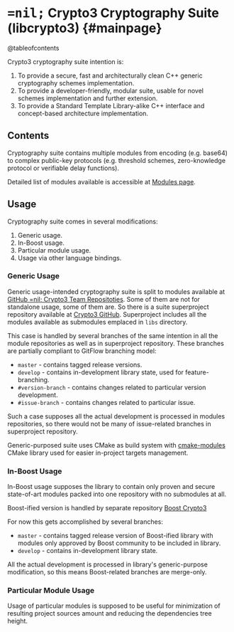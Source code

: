 # <span style='font-family: monospace'>=nil;</span> Crypto3 Cryptography Suite (libcrypto3) {#mainpage}

@tableofcontents

Crypto3 cryptography suite intention is:
1. To provide a secure, fast and architecturally clean C++ generic cryptography schemes implementation.
2. To provide a developer-friendly, modular suite, usable for novel schemes implementation and further
 extension.
3. To provide a Standard Template Library-alike C++ interface and concept-based architecture implementation.

## Contents

Cryptography suite contains multiple modules from
encoding (e.g. base64) to complex public-key
protocols (e.g. threshold schemes, zero-knowledge protocol or verifiable delay functions).

Detailed list of modules available is accessible at
[Modules page](modules.html).

## Usage

Cryptography suite comes in several modifications:

1. Generic usage.
2. In-Boost usage. 
3. Particular module usage.
4. Usage via other language bindings.

### Generic Usage 
Generic usage-intended cryptography suite is split to modules available at [GitHub =nil; Crypto3 Team Repositoties](https://github.com/orgs/NilFoundation/teams/nil-crypto3/repositories). 
Some of them are not for standalone usage, some of them are. So there is a suite superproject repository available at
 [Crypto3 GitHub](https://github.com/nilfoundation/crypto3.git). Superproject includes all the modules
available as submodules emplaced in `libs` directory.

This case is handled by several branches of the same
intention in all the module repositories as well as in
superproject repository. These branches are partially compliant to GitFlow branching model:
* `master` - contains tagged release versions.
* `develop` - contains in-development library state, used for feature-branching.
* `#version-branch` - contains changes related to particular version development. 
* `#issue-branch` - contains changes related to particular issue.

Such a case supposes all the actual development is
processed in modules repositories, so there would 
not be many of issue-related branches in superproject
repository.

Generic-purposed suite uses CMake as build system with
[cmake-modules](https://github.com/BoostCMake/cmake-modules.git) CMake library used for easier
in-project targets management. 
  
### In-Boost Usage

In-Boost usage supposes the library to contain only
proven and secure state-of-art modules packed into
one repository with no submodules at all. 

Boost-ified version is handled by separate repository [Boost Crypto3](https://github.com/nilfoundation/boost-crypto3.git) 

For now this gets accomplished by several branches:
* `master` - contains tagged release version of Boost-ified library with modules only approved by
 Boost community to be included in library. 
* `develop` - contains in-development library state.

All the actual development is processed in library's 
generic-purpose modification, so this means 
Boost-related branches are merge-only.

### Particular Module Usage

Usage of particular modules is supposed to be useful for minimization of resulting project sources amount
and reducing the dependencies tree height.